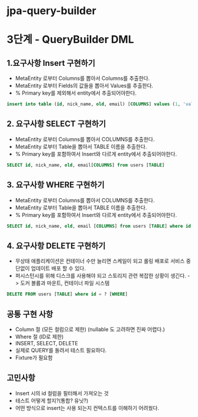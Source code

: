 # jpa-query-builder



# 3단계 - QueryBuilder DML

## 1.요구사항 Insert 구현하기
- MetaEntity 로부터 Columns를 뽑아서 Columns를 추출한다. 
- MetaEntity 로부터 Fields의 값들을 뽑아서 Values를 추출한다.
- % Primary key를 제외해서 entity에서 추출되어야한다.
```sql
insert into table (id, nick_name, old, email) [COLUMNS] values (1, 'value2', 23, 'ASDASD@EMAIL.COM') [VALUES]
```

## 2. 요구사항 SELECT 구현하기
- MetaEntity 로부터 Columns를 뽑아서 COLUMNS를 추출한다.
- MetaEntity 로부터 Table을 뽑아서 TABLE 이름을 추출한다.
- % Primary key를 포함하여서 Insert와 다르게 entity에서 추출되어야한다.
```sql
SELECT id, nick_name, old, email[COLUMNS] from users [TABLE]
```

## 3. 요구사항 WHERE 구현하기
- MetaEntity 로부터 Columns를 뽑아서 COLUMNS를 추출한다.
- MetaEntity 로부터 Table을 뽑아서 TABLE 이름을 추출한다.
- % Primary key를 포함하여서 Insert와 다르게 entity에서 추출되어야한다.

```sql
SELECT id, nick_name, old, email [COLUMNS] from users [TABLE] where id = ? [WHERE]
```

## 4. 요구사항 DELETE 구현하기
- 무상태 애플리케이션은 컨테이너 수만 늘리면 스케일이 되고 롤링 배포로 서비스 중단없이 업데이트 배포 할 수 있다.
- 퍼시스턴시를 위해 디스크를 사용해야 되고 스토리지 관련 복잡한 상황이 생긴다. -> 도커 볼륨과 마운트, 컨테이너 파일 시스템

```sql
DELETE FROM users [TABLE] where id = ? [WHERE]
```

## 공통 구현 사항
- Column 절 (모든 컬럼으로 제한) (nullable 도 고려하면 진짜 어렵다.)
- Where 절 (ID로 제한)
- INSERT, SELECT, DELETE
- 실제로 QUERY를 돌려서 테스트 필요하다.
- Fixture가 필요함

## 고민사항
- Insert 시의 id 컬럼을 필터해서 가져오는 것
- 테스트 어떻게 할지?(통합? 유닛?)
- 어떤 방식으로 insert는 사용 되는지 컨텍스트를 이해하기 어려웠다.